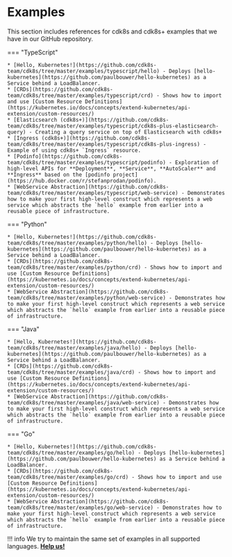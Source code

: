 # Examples

This section includes references for cdk8s and cdk8s+ examples that we have in our GitHub repository.

=== "TypeScript"

    * [Hello, Kubernetes!](https://github.com/cdk8s-team/cdk8s/tree/master/examples/typescript/hello) - Deploys [hello-kubernetes](https://github.com/paulbouwer/hello-kubernetes) as a Service behind a LoadBalancer.
    * [CRDs](https://github.com/cdk8s-team/cdk8s/tree/master/examples/typescript/crd) - Shows how to import and use [Custom Resource Definitions](https://kubernetes.io/docs/concepts/extend-kubernetes/api-extension/custom-resources/)
    * [Elasticsearch (cdk8s+)](https://github.com/cdk8s-team/cdk8s/tree/master/examples/typescript/cdk8s-plus-elasticsearch-query) - Creating a query service on top of Elasticsearch with cdk8s+
    * [Ingress (cdk8s+)](https://github.com/cdk8s-team/cdk8s/tree/master/examples/typescript/cdk8s-plus-ingress) - Example of using cdk8s+ `Ingress` resource.
    * [Podinfo](https://github.com/cdk8s-team/cdk8s/tree/master/examples/typescript/podinfo) - Exploration of high-level APIs for **Deployment**, **Service**, **AutoScaler** and **Ingress** based on the [podinfo project](https://hub.docker.com/r/stefanprodan/podinfo).
    * [WebService Abstraction](https://github.com/cdk8s-team/cdk8s/tree/master/examples/typescript/web-service) - Demonstrates how to make your first high-level construct which represents a web service which abstracts the `hello` example from earlier into a reusable piece of infrastructure.

=== "Python"

    * [Hello, Kubernetes!](https://github.com/cdk8s-team/cdk8s/tree/master/examples/python/hello) - Deploys [hello-kubernetes](https://github.com/paulbouwer/hello-kubernetes) as a Service behind a LoadBalancer.
    * [CRDs](https://github.com/cdk8s-team/cdk8s/tree/master/examples/python/crd) - Shows how to import and use [Custom Resource Definitions](https://kubernetes.io/docs/concepts/extend-kubernetes/api-extension/custom-resources/)
    * [WebService Abstraction](https://github.com/cdk8s-team/cdk8s/tree/master/examples/python/web-service) - Demonstrates how to make your first high-level construct which represents a web service which abstracts the `hello` example from earlier into a reusable piece of infrastructure.

=== "Java"

    * [Hello, Kubernetes!](https://github.com/cdk8s-team/cdk8s/tree/master/examples/java/hello) - Deploys [hello-kubernetes](https://github.com/paulbouwer/hello-kubernetes) as a Service behind a LoadBalancer.
    * [CRDs](https://github.com/cdk8s-team/cdk8s/tree/master/examples/java/crd) - Shows how to import and use [Custom Resource Definitions](https://kubernetes.io/docs/concepts/extend-kubernetes/api-extension/custom-resources/)
    * [WebService Abstraction](https://github.com/cdk8s-team/cdk8s/tree/master/examples/java/web-service) - Demonstrates how to make your first high-level construct which represents a web service which abstracts the `hello` example from earlier into a reusable piece of infrastructure.

=== "Go"

    * [Hello, Kubernetes!](https://github.com/cdk8s-team/cdk8s/tree/master/examples/go/hello) - Deploys [hello-kubernetes](https://github.com/paulbouwer/hello-kubernetes) as a Service behind a LoadBalancer.
    * [CRDs](https://github.com/cdk8s-team/cdk8s/tree/master/examples/go/crd) - Shows how to import and use [Custom Resource Definitions](https://kubernetes.io/docs/concepts/extend-kubernetes/api-extension/custom-resources/)
    * [WebService Abstraction](https://github.com/cdk8s-team/cdk8s/tree/master/examples/go/web-service) - Demonstrates how to make your first high-level construct which represents a web service which abstracts the `hello` example from earlier into a reusable piece of infrastructure.

!!! info
    We try to maintain the same set of examples in all supported languages.
    **[Help us!](../CONTRIBUTING.md)**
